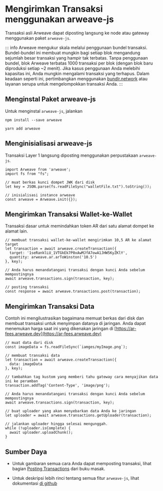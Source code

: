 # Mengirimkan Transaksi menggunakan arweave-js
Transaksi asli Arweave dapat diposting langsung ke node atau gateway menggunakan paket `arweave-js`.

::: info
Arweave mengukur skala melalui penggunaan bundel transaksi. Bundel-bundel ini membuat mungkin bagi setiap blok mengandung sejumlah besar transaksi yang hampir tak terbatas. Tanpa penggunaan bundel, blok Arweave terbatas 1000 transaksi per blok (dengan blok baru diproduksi setiap ~2 menit). Jika kasus penggunaan Anda melebihi kapasitas ini, Anda mungkin mengalami transaksi yang terhapus. Dalam keadaan seperti ini, pertimbangkan menggunakan [bundlr.network](./bundlr.md) atau layanan serupa untuk mengelompokkan transaksi Anda.
:::

## Menginstal Paket arweave-js

Untuk menginstal `arweave-js`, jalankan
<CodeGroup>
  <CodeGroupItem title="NPM">

```console:no-line-numbers
npm install --save arweave
```

  </CodeGroupItem>
  <CodeGroupItem title="YARN">

```console:no-line-numbers
yarn add arweave
```

  </CodeGroupItem>
</CodeGroup>

## Menginisialisasi arweave-js
Transaksi Layer 1 langsung diposting menggunakan perpustakaan `arweave-js`.

```js:no-line-numbers
import Arweave from 'arweave';
import fs from "fs";

// muat berkas kunci dompet JWK dari disk
let key = JSON.parse(fs.readFileSync("walletFile.txt").toString());

// inisialisasi instance arweave
const arweave = Arweave.init({});
```

## Mengirimkan Transaksi Wallet-ke-Wallet
Transaksi dasar untuk memindahkan token AR dari satu alamat dompet ke alamat lain.
```js:no-line-numbers
// membuat transaksi wallet-ke-wallet mengirimkan 10,5 AR ke alamat target
let transaction = await arweave.createTransaction({
  target: '1seRanklLU_1VTGkEk7P0xAwMJfA7owA1JHW5KyZKlY',
  quantity: arweave.ar.arToWinston('10.5')
}, key);

// Anda harus menandatangani transaksi dengan kunci Anda sebelum mempostingnya
await arweave.transactions.sign(transaction, key);

// posting transaksi
const response = await arweave.transactions.post(transaction);
```

## Mengirimkan Transaksi Data
Contoh ini mengilustrasikan bagaimana memuat berkas dari disk dan membuat transaksi untuk menyimpan datanya di jaringan. Anda dapat menemukan harga saat ini yang dikenakan jaringan di [https://ar-fees.arweave.dev](https://ar-fees.arweave.dev)
```js:no-line-numbers
// muat data dari disk
const imageData = fs.readFileSync(`iamges/myImage.png`);

// membuat transaksi data
let transaction = await arweave.createTransaction({
  data: imageData
}, key);

// tambahkan tag kustom yang memberi tahu gateway cara menyajikan data ini ke peramban
transaction.addTag('Content-Type', 'image/png');

// Anda harus menandatangani transaksi dengan kunci Anda sebelum mempostingnya
await arweave.transactions.sign(transaction, key);

// buat uploader yang akan menyebarkan data Anda ke jaringan
let uploader = await arweave.transactions.getUploader(transaction);

// jalankan uploader hingga selesai mengunggah.
while (!uploader.isComplete) {
  await uploader.uploadChunk();
}
```
## Sumber Daya
* Untuk gambaran semua cara Anda dapat memposting transaksi, lihat bagian [Posting Transactions](../../concepts/post-transactions.md) dari buku masak.

* Untuk deskripsi lebih rinci tentang semua fitur `arweave-js`, lihat dokumentasi [di github](https://github.com/ArweaveTeam/arweave-js)